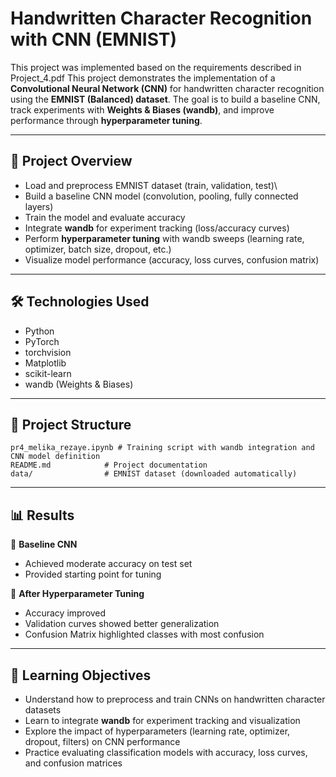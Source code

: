 # Handwritten Character Recognition with CNN (EMNIST)
This project was implemented based on the requirements described in Project_4.pdf
This project demonstrates the implementation of a **Convolutional Neural
Network (CNN)** for handwritten character recognition using the **EMNIST
(Balanced) dataset**.
The goal is to build a baseline CNN, track experiments with **Weights &
Biases (wandb)**, and improve performance through **hyperparameter
tuning**.

------------------------------------------------------------------------

## 🔹 Project Overview

-   Load and preprocess EMNIST dataset (train, validation, test)\
-   Build a baseline CNN model (convolution, pooling, fully connected
    layers)
-   Train the model and evaluate accuracy
-   Integrate **wandb** for experiment tracking (loss/accuracy curves)
-   Perform **hyperparameter tuning** with wandb sweeps (learning rate,
    optimizer, batch size, dropout, etc.)
-   Visualize model performance (accuracy, loss curves, confusion
    matrix)

------------------------------------------------------------------------

## 🛠️ Technologies Used

-   Python
-   PyTorch
-   torchvision
-   Matplotlib
-   scikit-learn
-   wandb (Weights & Biases)

------------------------------------------------------------------------

## 📂 Project Structure

    pr4_melika_rezaye.ipynb # Training script with wandb integration and CNN model definition
    README.md            # Project documentation
    data/                # EMNIST dataset (downloaded automatically)

------------------------------------------------------------------------

## 📊 Results

🔹 **Baseline CNN**
- Achieved moderate accuracy on test set
- Provided starting point for tuning

🔹 **After Hyperparameter Tuning**
- Accuracy improved
- Validation curves showed better generalization
- Confusion Matrix highlighted classes with most confusion

------------------------------------------------------------------------

## 🎯 Learning Objectives

-   Understand how to preprocess and train CNNs on handwritten character
    datasets
-   Learn to integrate **wandb** for experiment tracking and
    visualization
-   Explore the impact of hyperparameters (learning rate, optimizer,
    dropout, filters) on CNN performance
-   Practice evaluating classification models with accuracy, loss
    curves, and confusion matrices
